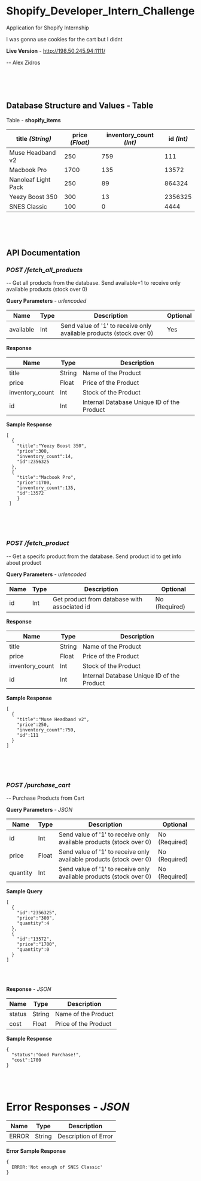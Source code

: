 # Shopify_Developer_Intern_Challenge
Application for Shopify Internship

I was gonna use cookies for the cart but I didnt

**Live Version** - <a href="http://198.50.245.94:1111/">http://198.50.245.94:1111/</a>

-- Alex Zidros

<br>
<br>
<br>

## Database Structure and Values - Table
Table - **shopify_items**


| title *(String)* | price *(Float)* | inventory_count *(Int)* | id *(Int)* |
| ------------- | ---------- | ------------- | ---------- |
| Muse Headband v2 |  250 |  759| 111 |
| Macbook Pro |  1700 |  135  | 13572 |
| Nanoleaf Light Pack |  250 |  89 | 864324 |
| Yeezy Boost 350 |  300 |  13 | 2356325 |
| SNES Classic |  100 |  0 | 4444 |

<br>
<br>
<br>

## API Documentation

### *POST /fetch_all_products*

-- Get all products from the database. Send available=1 to receive only available products (stock over 0)



**Query Parameters** - *urlencoded*

| Name | Type | Description | Optional |
| ------------- | ---------- | ------------- | ---------- |
| available |  Int |  Send value of '1' to receive only available products (stock over 0) | Yes |

**Response**

| Name | Type | Description 
| ------------- | ---------- | ------------- |
| title |  String |  Name of the Product |
| price |  Float |  Price of the Product |
| inventory_count |  Int |  Stock of the Product |
| id |  Int |  Internal Database Unique ID of the Product |

**Sample Response**

```
[
  {
    "title":"Yeezy Boost 350",
    "price":300,
    "inventory_count":14,
    "id":2356325
  },
  {
    "title":"Macbook Pro",
    "price":1700,
    "inventory_count":135,
    "id":13572
    }
 ]
```


<br>
<br>
<br>


### *POST /fetch_product*

-- Get a specifc product from the database. Send product id to get info about product


**Query Parameters** - *urlencoded*

| Name | Type | Description | Optional |
| ------------- | ---------- | ------------- | ---------- |
| id |  Int |  Get product from database with associated id | No (Required) |


**Response**

| Name | Type | Description 
| ------------- | ---------- | ------------- |
| title |  String |  Name of the Product |
| price |  Float |  Price of the Product |
| inventory_count |  Int |  Stock of the Product |
| id |  Int |  Internal Database Unique ID of the Product |


**Sample Response**

```
[
  {
    "title":"Muse Headband v2",
    "price":250,
    "inventory_count":759,
    "id":111
  }
]
```

<br>
<br>
<br>


### *POST /purchase_cart*

-- Purchase Products from Cart



**Query Parameters** - *JSON*

| Name | Type | Description | Optional |
| ------------- | ---------- | ------------- | ---------- |
| id |  Int |  Send value of '1' to receive only available products (stock over 0) | No (Required) |
| price |  Float |  Send value of '1' to receive only available products (stock over 0) | No (Required) |
| quantity |  Int |  Send value of '1' to receive only available products (stock over 0) | No (Required) |


**Sample Query**
```
[
  {
    "id":"2356325",
    "price":"300",
    "quantity":4
  },
  {
    "id":"13572",
    "price":"1700",
    "quantity":0
  }
]
```

<br>
<br>

**Response** - *JSON*

| Name | Type | Description 
| ------------- | ---------- | ------------- |
| status |  String |  Name of the Product |
| cost |  Float |  Price of the Product |


**Sample Response**

```
{
  "status":"Good Purchase!",
  "cost":1700
} 
```

<br>
<br>

# Error Responses - *JSON*
| Name | Type | Description 
| ------------- | ---------- | ------------- |
| ERROR |  String |  Description of Error |

**Error Sample Response**


```
{
  ERROR:'Not enough of SNES Classic'
} 
```




